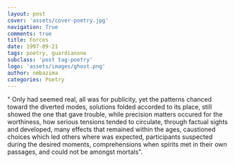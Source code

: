 ```yaml
---
layout: post
cover: 'assets/cover-poetry.jpg'
navigation: True
comments: true
title: Forces
date: 1997-09-21
tags: poetry, guardianone
subclass: 'post tag-poetry'
logo: 'assets/images/ghost.png'
author: nmbazima
categories: Poetry
---
```

" Only had seemed real, all was for publicity, yet the patterns chanced toward the diverted modes, solutions folded accorded to its place, still showed the one that gave trouble, while precision matters occured for the worthiness, how serious tensions tended to circulate, through factual sights and developed, many effects that remained within the ages, caustioned choices which led others where was expected, participants suspected during the desired moments, comprehensions when spirits met in their own passages, and could not be amongst mortals".